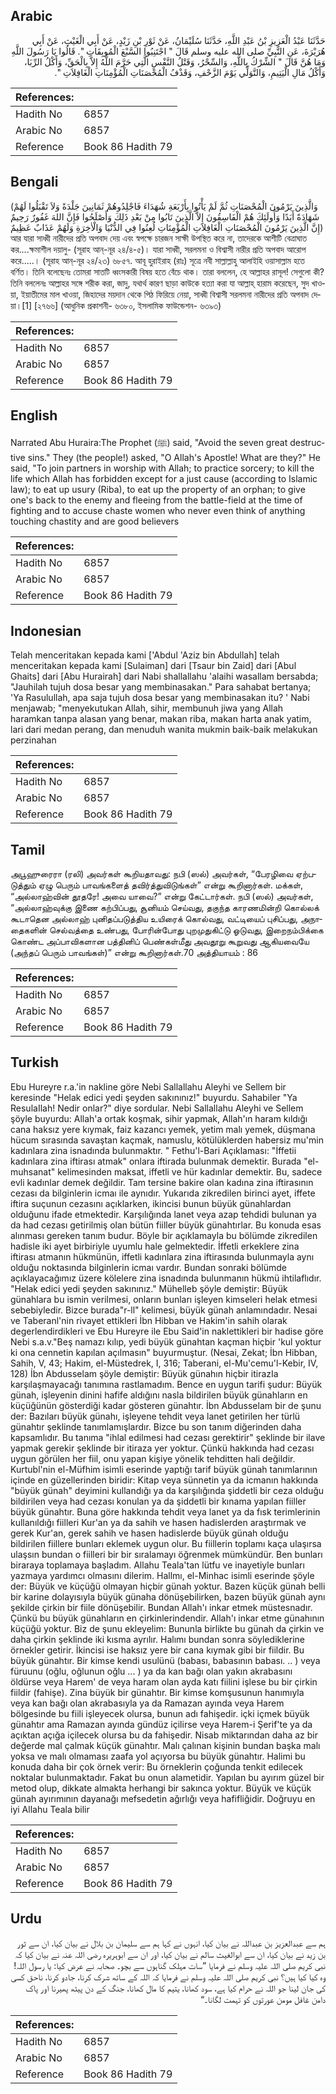 ## Arabic


<div dir="rtl" lang="ar" style={{fontSize:'larger',backgroundColor:'#f8f9fa',padding:20}}>
حَدَّثَنَا عَبْدُ الْعَزِيزِ بْنُ عَبْدِ اللَّهِ، حَدَّثَنَا سُلَيْمَانُ، عَنْ ثَوْرِ بْنِ زَيْدٍ، عَنْ أَبِي الْغَيْثِ، عَنْ أَبِي هُرَيْرَةَ، عَنِ النَّبِيِّ صلى الله عليه وسلم قَالَ ‏"‏ اجْتَنِبُوا السَّبْعَ الْمُوبِقَاتِ ‏"‏‏.‏ قَالُوا يَا رَسُولَ اللَّهِ وَمَا هُنَّ قَالَ ‏"‏ الشِّرْكُ بِاللَّهِ، وَالسِّحْرُ، وَقَتْلُ النَّفْسِ الَّتِي حَرَّمَ اللَّهُ إِلاَّ بِالْحَقِّ، وَأَكْلُ الرِّبَا، وَأَكْلُ مَالِ الْيَتِيمِ، وَالتَّوَلِّي يَوْمَ الزَّحْفِ، وَقَذْفُ الْمُحْصَنَاتِ الْمُؤْمِنَاتِ الْغَافِلاَتِ ‏"‏‏.‏
</div>
<div style={{backgroundColor:'#f8f9fa',padding:20, marginBottom: 10}}><table> <thead> <tr> <th>References:</th> <th></th> </tr> </thead> <tbody><tr><td>Hadith No</td><td>6857</td></tr><tr><td>Arabic No</td><td>6857</td></tr><tr><td>Reference</td><td>Book 86 Hadith 79</td></tr></tbody></table></div>

## Bengali


<div dir="ltr" lang="bn" style={{fontSize:'larger',backgroundColor:'#f8f9fa',padding:20}}>
(وَالَّذِينَ يَرْمُونَ الْمُحْصَنَاتِ ثُمَّ لَمْ يَأْتُوا بِأَرْبَعَةِ شُهَدَاءَ فَاجْلِدُوهُمْ ثَمَانِينَ جَلْدَةً وَلاَ تَقْبَلُوا لَهُمْ شَهَادَةً أَبَدًا وَأُولَئِكَ هُمْ الْفَاسِقُونَ إِلاَّ الَّذِينَ تَابُوا مِنْ بَعْدِ ذَلِكَ وَأَصْلَحُوا فَإِنَّ اللهَ غَفُورٌ رَحِيمٌ إِنَّ الَّذِينَ يَرْمُونَ الْمُحْصَنَاتِ الْغَافِلاَتِ الْمُؤْمِنَاتِ لُعِنُوا فِي الدُّنْيَا وَالْاٰخِرَةِ وَلَهُمْ عَذَابٌ عَظِيمٌ) আর যারা সাধ্বী নারীদের প্রতি অপবাদ দেয় এবং স্বপক্ষে চারজন সাক্ষী উপস্থিত করে না, তাদেরকে আশীটি বেত্রাঘাত কর....ক্ষমাশীল দয়ালু- (সূরাহ আন্-নূর ২৪/৪-৫)। যারা সাধ্বী, সরলমনা ও বিশ্বাসী নারীর প্রতি অপবাদ আরোপ করে.....। (সূরাহ আন্-নূর ২৪/২৩) ৬৮৫৭. আবূ হুরাইরাহ (রাঃ) সূত্রে নবী সাল্লাল্লাহু আলাইহি ওয়াসাল্লাম হতে বর্ণিত। তিনি বলেছেনঃ তোমরা সাতটি ধ্বংসকারী বিষয় হতে বেঁচে থাক। তারা বললেন, হে আল্লাহর রাসূল! সেগুলো কী? তিনি বললেনঃ আল্লাহর সঙ্গে শরীক করা, জাদু, যথার্থ কারণ ছাড়া কাউকে হত্যা করা যা আল্লাহ্ হারাম করেছেন, সুদ খাওয়া, ইয়াতীমের মাল খাওয়া, জিহাদের ময়দান থেকে পিঠ ফিরিয়ে নেয়া, সাধ্বী বিশ্বাসী সরলমনা নারীদের প্রতি অপবাদ দেয়া।[1] [২৭৬৬] (আধুনিক প্রকাশনী- ৬৩৮০, ইসলামিক ফাউন্ডেশন- ৬৩৯৩)
</div>
<div style={{backgroundColor:'#f8f9fa',padding:20, marginBottom: 10}}><table> <thead> <tr> <th>References:</th> <th></th> </tr> </thead> <tbody><tr><td>Hadith No</td><td>6857</td></tr><tr><td>Arabic No</td><td>6857</td></tr><tr><td>Reference</td><td>Book 86 Hadith 79</td></tr></tbody></table></div>

## English


<div dir="ltr" lang="en" style={{fontSize:'larger',backgroundColor:'#f8f9fa',padding:20}}>
Narrated Abu Huraira:The Prophet (ﷺ) said, "Avoid the seven great destructive sins." They (the people!) asked, "O Allah's Apostle! What are they?" He said, "To join partners in worship with Allah; to practice sorcery; to kill the life which Allah has forbidden except for a just cause (according to Islamic law); to eat up usury (Riba), to eat up the property of an orphan; to give one's back to the enemy and fleeing from the battle-field at the time of fighting and to accuse chaste women who never even think of anything touching chastity and are good believers
</div>
<div style={{backgroundColor:'#f8f9fa',padding:20, marginBottom: 10}}><table> <thead> <tr> <th>References:</th> <th></th> </tr> </thead> <tbody><tr><td>Hadith No</td><td>6857</td></tr><tr><td>Arabic No</td><td>6857</td></tr><tr><td>Reference</td><td>Book 86 Hadith 79</td></tr></tbody></table></div>

## Indonesian


<div dir="ltr" lang="id" style={{fontSize:'larger',backgroundColor:'#f8f9fa',padding:20}}>
Telah menceritakan kepada kami ['Abdul 'Aziz bin Abdullah] telah menceritakan kepada kami [Sulaiman] dari [Tsaur bin Zaid] dari [Abul Ghaits] dari [Abu Hurairah] dari Nabi shallallahu 'alaihi wasallam bersabda; "Jauhilah tujuh dosa besar yang membinasakan." Para sahabat bertanya; 'Ya Rasulullah, apa saja tujuh dosa besar yang membinasakan itu? ' Nabi menjawab; "menyekutukan Allah, sihir, membunuh jiwa yang Allah haramkan tanpa alasan yang benar, makan riba, makan harta anak yatim, lari dari medan perang, dan menuduh wanita mukmin baik-baik melakukan perzinahan
</div>
<div style={{backgroundColor:'#f8f9fa',padding:20, marginBottom: 10}}><table> <thead> <tr> <th>References:</th> <th></th> </tr> </thead> <tbody><tr><td>Hadith No</td><td>6857</td></tr><tr><td>Arabic No</td><td>6857</td></tr><tr><td>Reference</td><td>Book 86 Hadith 79</td></tr></tbody></table></div>

## Tamil


<div dir="ltr" lang="ta" style={{fontSize:'larger',backgroundColor:'#f8f9fa',padding:20}}>
அபூஹுரைரா (ரலி) அவர்கள் கூறியதாவது: நபி (ஸல்) அவர்கள், “பேரழிவை ஏற்படுத்தும் ஏழு பெரும் பாவங்களைத் தவிர்த்துவிடுங்கள்” என்று கூறினார்கள். மக்கள், “அல்லாஹ்வின் தூதரே! அவை யாவை?” என்று கேட்டார்கள். நபி (ஸல்) அவர்கள், “அல்லாஹ்வுக்கு இணை கற்பிப்பது, சூனியம் செய்வது, தகுந்த காரணமின்றி கொல்லக் கூடாதென அல்லாஹ் புனிதப்படுத்திய உயிரைக் கொல்வது, வட்டியைப் புசிப்பது, அநாதைகளின் செல்வத்தை உண்பது, போரின்போது புறமுதுகிட்டு ஓடுவது, இறைநம்பிக்கை கொண்ட அப்பாவிகளான பத்தினிப் பெண்கள்மீது அவதூறு கூறுவது ஆகியவையே (அந்தப் பெரும் பாவங்கள்)” என்று கூறினார்கள்.70 அத்தியாயம் : 86
</div>
<div style={{backgroundColor:'#f8f9fa',padding:20, marginBottom: 10}}><table> <thead> <tr> <th>References:</th> <th></th> </tr> </thead> <tbody><tr><td>Hadith No</td><td>6857</td></tr><tr><td>Arabic No</td><td>6857</td></tr><tr><td>Reference</td><td>Book 86 Hadith 79</td></tr></tbody></table></div>

## Turkish


<div dir="ltr" lang="tr" style={{fontSize:'larger',backgroundColor:'#f8f9fa',padding:20}}>
Ebu Hureyre r.a.'in nakline göre Nebi Sallallahu Aleyhi ve Sellem bir keresinde "Helak edici yedi şeyden sakınınız!" buyurdu. Sahabiler "Ya ResulaIlah! Nedir onlar?" diye sordular. Nebi Sallallahu Aleyhi ve Sellem şöyle buyurdu: Allah'a ortak koşmak, sihir yapmak, Allah'ın haram kıldığı cana haksız yere kıymak, faiz kazancı yemek, yetim malı yemek, düşmana hücum sırasında savaştan kaçmak, namuslu, kötülüklerden habersiz mu'min kadınlara zina isnadında bulunmaktır. " Fethu'l-Bari Açıklaması: "İffetii kadınlara zina iftirası atmak" onlara iftirada bulunmak demektir. Burada "el-muhsanat" kelimesinden maksat, iffetli ve hür kadınlar demektir. Bu, sadece evli kadınlar demek değildir. Tam tersine bakire olan kadına zina iftirasının cezası da bilginlerin icmaı ile aynıdır. Yukarıda zikredilen birinci ayet, iffete iftira suçunun cezasını açıklarken, ikincisi bunun büyük günahlardan olduğunu ifade etmektedir. Karşılığında lanet veya azap tehdidi bulunan ya da had cezası getirilmiş olan bütün fiiller büyük günahtırlar. Bu konuda esas alınması gereken tanım budur. Böyle bir açıklamayla bu bölümde zikredilen hadisle iki ayet birbiriyle uyumlu hale gelmektedir. İffetli erkeklere zina iftirası atmanın hükmünün, iffetli kadınlara zina iftirasında bulunmayla aynı olduğu noktasında bilginlerin icmaı vardır. Bundan sonraki bölümde açıklayacağımız üzere kölelere zina isnadında bulunmanın hükmü ihtilaflıdır. "Helak edici yedi şeyden sakınınız." Mühelleb şöyle demiştir: Büyük günahlara bu ismin verilmesi, onların bunları işleyen kimseleri helak etmesi sebebiyledir. Bizce burada"r-ll" kelimesi, büyük günah anlamındadır. Nesai ve Taberanl'nin rivayet ettikleri İbn Hibban ve Hakim'in sahih olarak degerlendirdikleri ve Ebu Hureyre ile Ebu Said'in naklettikleri bir hadise göre Nebi s.a.v."Beş namazı kılıp, yedi büyük günahtan kaçman hiçbir 'kul yoktur ki ona cennetin kapılan açılmasın" buyurmuştur. (Nesai, Zekat; İbn Hibban, Sahih, V, 43; Hakim, el-Müstedrek, I, 316; Taberani, el-Mu'cemu'l-Kebir, IV, 128) İbn Abdusselam şöyle demiştir: Büyük günahın hiçbir itirazIa karşılaşmayacağı tanımına rastlamadım. Bence en uygun tarifi şudur: Büyük günah, işleyenin dinini hafife aldığını nasla bildirilen büyük günahların en küçüğünün gösterdiği kadar gösteren günahtır. İbn Abdusselam bir de şunu der: Bazıları büyük günahı, işleyene tehdit veya lanet getirilen her türlü günahtır şeklinde tanımlamışlardır. Bizce bu son tanım diğerinden daha kapsamlıdır. Bu tanıma "ihlal edilmesi had cezası gerektirir" şeklinde bir ilave yapmak gerekir şeklinde bir itiraza yer yoktur. Çünkü hakkında had cezası uygun görülen her fiil, onu yapan kişiye yönelik tehditten hali değildir. Kurtubl'nin el-Müfhim isimli eserinde yaptığı tarif büyük günah tanımlarının içinde en güzellerinden biridir: Kitap veya sünnetin ya da icmanın hakkında "büyük günah" deyimini kullandığı ya da karşılığında şiddetli bir ceza olduğu bildirilen veya had cezası konulan ya da şiddetli bir kınama yapılan fiiller büyük günahtır. Buna göre hakkında tehdit veya lanet ya da fısk terimlerinin kullanıldığı fiilleri Kur'an ya da sahih ve hasen hadislerden araştırmak ve gerek Kur'an, gerek sahih ve hasen hadislerde büyük günah olduğu bildirilen fiillere bunları eklemek uygun olur. Bu fiillerin toplamı kaça ulaşırsa ulaşsın bundan o fiilleri bir bir sıralamayı öğrenmek mümkündür. Ben bunları biraraya toplamaya başladım. Allahu Teala'tan lütfu ve inayetiyle bunları yazmaya yardımcı olmasını dilerim. Hallmı, el-Minhac isimli eserinde şöyle der: Büyük ve küçüğü olmayan hiçbir günah yoktur. Bazen küçük günah belli bir karine dolayısıyla büyük günaha dönüşebilirken, bazen büyük günah aynı şekilde çirkin bir fiile dönüşebilir. Bundan Allah'ı inkar etmek müstesnadır. Çünkü bu büyük günahların en çirkinlerindendir. Allah'ı inkar etme günahının küçüğü yoktur. Biz de şunu ekleyelim: Bununla birlikte bu günah da çirkin ve daha çirkin şeklinde iki kısma ayrılır. Halımı bundan sonra söylediklerine örnekler getirir. İkincisi ise haksız yere bir cana kıymak gibi bir fiildir. Bu büyük günahtır. Bir kimse kendi usulünü (babası, babasının babası. .. ) veya füruunu (oğlu, oğlunun oğlu ... ) ya da kan bağı olan yakın akrabasını öldürse veya Harem' de veya haram olan ayda katı fiilini işlese bu bir çirkin fiildir (fahişe). Zina büyük bir günahtır. Bir kimse komşusunun hanımıyla veya kan bağı olan akrabasıyla ya da Ramazan ayında veya Harem bölgesinde bu fiili işleyecek olursa, bunun adı fahişedir. içki içmek büyük günahtır ama Ramazan ayında gündüz içilirse veya Harem-i Şerif'te ya da açıktan açığa içilecek olursa bu da fahişedir. Nisab miktarından daha az bir değerde mal çalmak küçük günahtır. Malı çalınan kişinin bundan başka malı yoksa ve malı olmaması zaafa yol açıyorsa bu büyük günahtır. Halimi bu konuda daha bir çok örnek verir: Bu örneklerin çoğunda tenkit edilecek noktalar bulunmaktadır. Fakat bu onun alametidir. Yapılan bu ayırım güzel bir metod olup, dikkate almakta herhangi bir sakınca yoktur. Büyük ve küçük günah ayırımının dayanağı mefsedetin ağırlığı veya hafifliğidir. Doğruyu en iyi Allahu Teala bilir
</div>
<div style={{backgroundColor:'#f8f9fa',padding:20, marginBottom: 10}}><table> <thead> <tr> <th>References:</th> <th></th> </tr> </thead> <tbody><tr><td>Hadith No</td><td>6857</td></tr><tr><td>Arabic No</td><td>6857</td></tr><tr><td>Reference</td><td>Book 86 Hadith 79</td></tr></tbody></table></div>

## Urdu


<div dir="rtl" lang="ur" style={{fontSize:'larger',backgroundColor:'#f8f9fa',padding:20}}>
ہم سے عبدالعزیز بن عبداللہ نے بیان کیا، انہوں نے کہا ہم سے سلیمان بن بلال نے بیان کیا، ان سے ثور بن زید نے بیان کیا، ان سے ابوالغیث سالم نے بیان کیا، اور ان سے ابوہریرہ رضی اللہ عنہ نے بیان کیا کہ نبی کریم صلی اللہ علیہ وسلم نے فرمایا ”سات مہلک گناہوں سے بچو۔ صحابہ نے عرض کیا: یا رسول اللہ! وہ کیا کیا ہیں؟ نبی کریم صلی اللہ علیہ وسلم نے فرمایا کہ اللہ کے ساتھ شرک کرنا، جادو کرنا، ناحق کسی کی جان لینا جو اللہ نے حرام کیا ہے، سود کھانا، یتیم کا مال کھانا، جنگ کے دن پیٹھ پھیرنا اور پاک دامن غافل مومن عورتوں کو تہمت لگانا۔“
</div>
<div style={{backgroundColor:'#f8f9fa',padding:20, marginBottom: 10}}><table> <thead> <tr> <th>References:</th> <th></th> </tr> </thead> <tbody><tr><td>Hadith No</td><td>6857</td></tr><tr><td>Arabic No</td><td>6857</td></tr><tr><td>Reference</td><td>Book 86 Hadith 79</td></tr></tbody></table></div>